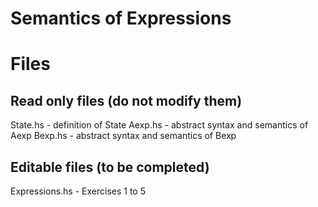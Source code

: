 # Semantics of Expressions

# Files

## Read only files (do not modify them)

State.hs         - definition of State
Aexp.hs          - abstract syntax and semantics of Aexp
Bexp.hs          - abstract syntax and semantics of Bexp

## Editable files (to be completed)

Expressions.hs   - Exercises 1 to 5
